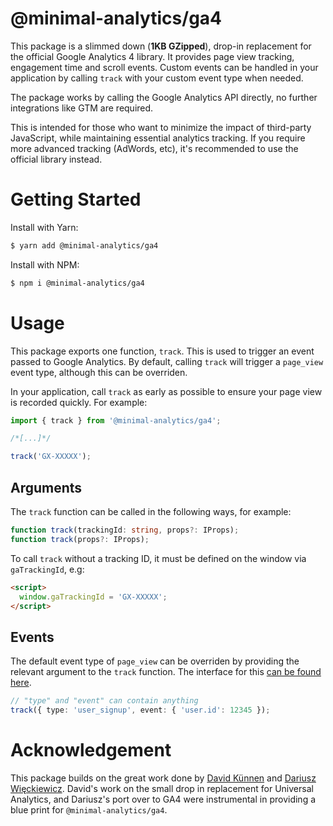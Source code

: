 # @minimal-analytics/ga4

This package is a slimmed down (**1KB GZipped**), drop-in replacement for the official Google Analytics 4 library. It provides page view tracking, engagement time and scroll events. Custom events can be handled in your application by calling `track` with your custom event type when needed.

The package works by calling the Google Analytics API directly, no further integrations like GTM are required.

This is intended for those who want to minimize the impact of third-party JavaScript, while maintaining essential analytics tracking. If you require more advanced tracking (AdWords, etc), it's recommended to use the official library instead.

# Getting Started

Install with Yarn:

```bash
$ yarn add @minimal-analytics/ga4
```

Install with NPM:

```bash
$ npm i @minimal-analytics/ga4
```

# Usage

This package exports one function, `track`. This is used to trigger an event passed to Google Analytics. By default, calling `track` will trigger a `page_view` event type, although this can be overriden.

In your application, call `track` as early as possible to ensure your page view is recorded quickly. For example:

```js
import { track } from '@minimal-analytics/ga4';

/*[...]*/

track('GX-XXXXX');
```

## Arguments

The `track` function can be called in the following ways, for example:

```ts
function track(trackingId: string, props?: IProps);
function track(props?: IProps);
```

To call `track` without a tracking ID, it must be defined on the window via `gaTrackingId`, e.g:

```html
<script>
  window.gaTrackingId = 'GX-XXXXX';
</script>
```

## Events

The default event type of `page_view` can be overriden by providing the relevant argument to the `track` function. The interface for this [can be found here](https://github.com/jahilldev/minimal-analytics/blob/main/packages/ga4/src/ga4.ts#L21).

```ts
// "type" and "event" can contain anything
track({ type: 'user_signup', event: { 'user.id': 12345 });
```

# Acknowledgement

This package builds on the great work done by [David Künnen](https://github.com/DavidKuennen) and [Dariusz Więckiewicz](https://github.com/idarek). David's work on the small drop in replacement for Universal Analytics, and Dariusz's port over to GA4 were instrumental in providing a blue print for `@minimal-analytics/ga4`.
